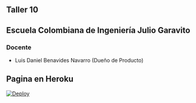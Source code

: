## Taller 10

## Escuela Colombiana de Ingeniería Julio Garavito

### Docente

- Luis Daniel Benavides Navarro (Dueño de Producto)

## Pagina en Heroku
[![Deploy](https://www.herokucdn.com/deploy/button.svg)](https://shrouded-dusk-64407.herokuapp.com/bb2.html)